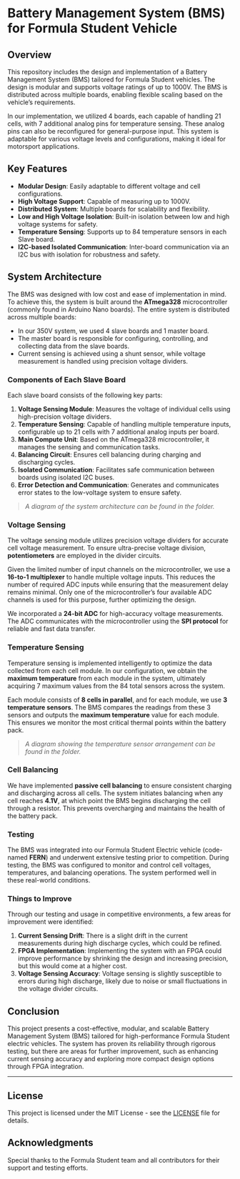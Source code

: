# Battery Management System (BMS) for Formula Student Vehicle

## Overview

This repository includes the design and implementation of a Battery Management System (BMS) tailored for Formula Student vehicles. The design is modular and supports voltage ratings of up to 1000V. The BMS is distributed across multiple boards, enabling flexible scaling based on the vehicle’s requirements.

In our implementation, we utilized 4 boards, each capable of handling 21 cells, with 7 additional analog pins for temperature sensing. These analog pins can also be reconfigured for general-purpose input. This system is adaptable for various voltage levels and configurations, making it ideal for motorsport applications.

## Key Features

- **Modular Design**: Easily adaptable to different voltage and cell configurations.
- **High Voltage Support**: Capable of measuring up to 1000V.
- **Distributed System**: Multiple boards for scalability and flexibility.
- **Low and High Voltage Isolation**: Built-in isolation between low and high voltage systems for safety.
- **Temperature Sensing**: Supports up to 84 temperature sensors in each Slave board.
- **I2C-based Isolated Communication**: Inter-board communication via an I2C bus with isolation for robustness and safety.

## System Architecture

The BMS was designed with low cost and ease of implementation in mind. To achieve this, the system is built around the **ATmega328** microcontroller (commonly found in Arduino Nano boards). The entire system is distributed across multiple boards:

- In our 350V system, we used 4 slave boards and 1 master board. 
- The master board is responsible for configuring, controlling, and collecting data from the slave boards.
- Current sensing is achieved using a shunt sensor, while voltage measurement is handled using precision voltage dividers.

### Components of Each Slave Board

Each slave board consists of the following key parts:

1. **Voltage Sensing Module**: Measures the voltage of individual cells using high-precision voltage dividers.
2. **Temperature Sensing**: Capable of handling multiple temperature inputs, configurable up to 21 cells with 7 additional analog inputs per board.
3. **Main Compute Unit**: Based on the ATmega328 microcontroller, it manages the sensing and communication tasks.
4. **Balancing Circuit**: Ensures cell balancing during charging and discharging cycles.
5. **Isolated Communication**: Facilitates safe communication between boards using isolated I2C buses.
6. **Error Detection and Communication**: Generates and communicates error states to the low-voltage system to ensure safety.

> *A diagram of the system architecture can be found in the folder.*

### Voltage Sensing

The voltage sensing module utilizes precision voltage dividers for accurate cell voltage measurement. To ensure ultra-precise voltage division, **potentiometers** are employed in the divider circuits.

Given the limited number of input channels on the microcontroller, we use a **16-to-1 multiplexer** to handle multiple voltage inputs. This reduces the number of required ADC inputs while ensuring that the measurement delay remains minimal. Only one of the microcontroller’s four available ADC channels is used for this purpose, further optimizing the design.

We incorporated a **24-bit ADC** for high-accuracy voltage measurements. The ADC communicates with the microcontroller using the **SPI protocol** for reliable and fast data transfer.

### Temperature Sensing

Temperature sensing is implemented intelligently to optimize the data collected from each cell module. In our configuration, we obtain the **maximum temperature** from each module in the system, ultimately acquiring 7 maximum values from the 84 total sensors across the system.

Each module consists of **8 cells in parallel**, and for each module, we use **3 temperature sensors**. The BMS compares the readings from these 3 sensors and outputs the **maximum temperature** value for each module. This ensures we monitor the most critical thermal points within the battery pack.

> *A diagram showing the temperature sensor arrangement can be found in the folder.*

### Cell Balancing

We have implemented **passive cell balancing** to ensure consistent charging and discharging across all cells. The system initiates balancing when any cell reaches **4.1V**, at which point the BMS begins discharging the cell through a resistor. This prevents overcharging and maintains the health of the battery pack.

### Testing

The BMS was integrated into our Formula Student Electric vehicle (code-named **FERN**) and underwent extensive testing prior to competition. During testing, the BMS was configured to monitor and control cell voltages, temperatures, and balancing operations. The system performed well in these real-world conditions.

### Things to Improve

Through our testing and usage in competitive environments, a few areas for improvement were identified:

1. **Current Sensing Drift**: There is a slight drift in the current measurements during high discharge cycles, which could be refined.
2. **FPGA Implementation**: Implementing the system with an FPGA could improve performance by shrinking the design and increasing precision, but this would come at a higher cost.
3. **Voltage Sensing Accuracy**: Voltage sensing is slightly susceptible to errors during high discharge, likely due to noise or small fluctuations in the voltage divider circuits.

## Conclusion

This project presents a cost-effective, modular, and scalable Battery Management System (BMS) tailored for high-performance Formula Student electric vehicles. The system has proven its reliability through rigorous testing, but there are areas for further improvement, such as enhancing current sensing accuracy and exploring more compact design options through FPGA integration.

---

## License

This project is licensed under the MIT License - see the [LICENSE](LICENSE) file for details.

## Acknowledgments

Special thanks to the Formula Student team and all contributors for their support and testing efforts.

